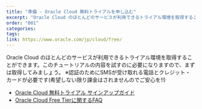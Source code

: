 ```yaml
---
title: "準備 - Oracle Cloud 無料トライアルを申し込む"
excerpt: "Oracle Cloud のほとんどのサービスが利用できるトライアル環境を取得することができます。このチュートリアルの内容を試すのに必要になりますので、まずは取得してみましょう。"
order: "001"
categories:
tags:
link: https://www.oracle.com/jp/cloud/free/
---
```


Oracle Cloud のほとんどのサービスが利用できるトライアル環境を取得することができます。このチュートリアルの内容を試すのに必要になりますので、まずは取得してみましょう。
※認証のためにSMSが受け取れる電話とクレジット・カードが必要です(希望しない限り課金はされませんのでご安心を!!)

- [Oracle Cloud 無料トライアル サインアップガイド](https://faq.oracle.co.jp/app/answers/detail/a_id/6492)
- [Oracle Cloud Free Tierに関するFAQ](https://www.oracle.com/jp/cloud/free/faq.html)